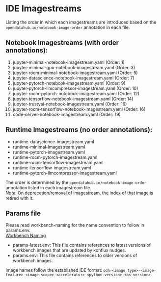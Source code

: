 # IDE Imagestreams

Listing the order in which each imagestreams are introduced based on the `opendatahub.io/notebook-image-order` annotation in each file.

## Notebook Imagestreams (with order annotations):

1. jupyter-minimal-notebook-imagestream.yaml (Order: 1)
2. jupyter-minimal-gpu-notebook-imagestream.yaml (Order: 3)
3. jupyter-rocm-minimal-notebook-imagestream.yaml (Order: 5)
4. jupyter-datascience-notebook-imagestream.yaml (Order: 7)
5. jupyter-pytorch-notebook-imagestream.yaml (Order: 9)
6. jupyter-pytorch-llmcompressor-imagestream.yaml (Order: 10)
7. jupyter-rocm-pytorch-notebook-imagestream.yaml (Order: 12)
8. jupyter-tensorflow-notebook-imagestream.yaml (Order: 14)
9. jupyter-trustyai-notebook-imagestream.yaml (Order: 16)
10. jupyter-rocm-tensorflow-notebook-imagestream.yaml (Order: 16)
11. code-server-notebook-imagestream.yaml (Order: 19)

## Runtime Imagestreams (no order annotations):

- runtime-datascience-imagestream.yaml
- runtime-minimal-imagestream.yaml
- runtime-pytorch-imagestream.yaml
- runtime-rocm-pytorch-imagestream.yaml
- runtime-rocm-tensorflow-imagestream.yaml
- runtime-tensorflow-imagestream.yaml
- runtime-pytorch-llmcompressor-imagestream.yaml

The order is determined by the `opendatahub.io/notebook-image-order` annotation listed in each imagestream file.  
_Note_: On deprecation/removal of imagestream, the index of that image is retired with it.

## Params file

Please read workbench-naming for the name convention to follow in params.env.  
[Workbench Naming](../../docs/workbenches-naming.md)

- params-latest.env: This file contains references to latest versions of workbench images that are updated by konflux nudges.
- params.env: This file contains references to older versions of workbench images.

Image names follow the established IDE format:
`odh-<image type>-<image-feature>-<image-scope>-<accelerator>-<python-version>-<os-version>`

